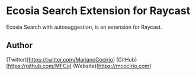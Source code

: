 # Ecosia Search Extension for Raycast

Ecosia Search with autosuggestion, is an extension for Raycast.

## Author

(Twitter)[https://twitter.com/MarianoCocirio]
(GitHub)[https://github.com/MFCo]
(Website)[https://mcocirio.com]
